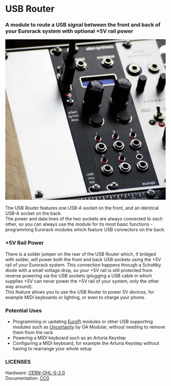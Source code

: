 # USB Router
### A module to route a USB signal between the front and back of your Eurorack system with optional +5V rail power

![module in rack](images/in-rack.jpg)

The USB Router features one USB-A socket on the front, and an identical USB-A socket on the back.  
The power and data lines of the two sockets are always connected to each other, so you can always use the module for its most basic functions - programming Eurorack modules which feature USB connectors on the back.

### +5V Rail Power
There is a solder jumper on the rear of the USB Router which, if bridged with solder, will power both the front and back USB sockets using the +5V rail of your Eurorack system. This connection happens through a Schottky diode with a small voltage drop, so your +5V rail is still protected from reverse powering via the USB sockets (plugging a USB cable in which supplies +5V can never power the +5V rail of your system, only the other way around).  
This feature allows you to use the USB Router to power 5V devices, for example MIDI keyboards or lighting, or even to charge your phone.

### Potential Uses
- Programming or updating [EuroPi](https://github.com/Allen-Synthesis/EuroPi) modules or other USB supporting modules such as [Uncertainty](https://oamodular.org/products/uncertainty) by OA Modular, without needing to remove them from the rack
- Powering a MIDI keyboard such as an Arturia Keystep
- Configuring a MIDI keyboard, for example the Arturia Keystep without having to rearrange your whole setup


### LICENSES
Hardware: [CERN-OHL-S-2.0](https://spdx.org/licenses/CERN-OHL-S-2.0.html)  
Documentation: [CC0](https://creativecommons.org/share-your-work/public-domain/cc0/)
